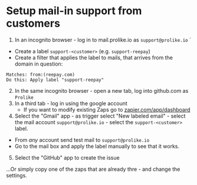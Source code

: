 # Setup mail-in support from customers

1. In an incognito browser - log in to mail.prolike.io as `support@prolike.io` `
  * Create a label `support-<customer>`  (e.g. `support-reepay`)
  * Create a filter that applies the label to mails, that arrives from the domain in question:
  ```
  Matches: from:(reepay.com)
  Do this: Apply label "support-reepay"
  ```
2. In the same incognito browser - open a new tab, log into github.com as `Prolike`
3. In a third tab - log in using the google account
    * If you want to modify existing Zaps go to [zapier.com/app/dashboard](https://zapier.com/app/dashboard)
4. Select the "Gmail" app - as trigger select "New labeled email" - select the mail account `support@prolike.io` - select the `support-<customer>` label.
  * From _any_ account send  test mail to `support@prolike.io`
  * Go to the mail box and apply the label manually to see that it works.
5. Select the "GitHub" app to create the issue

...Or simply copy one of the zaps that are already thre - and change the settings.
